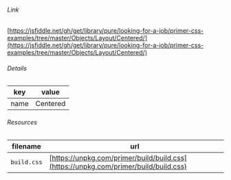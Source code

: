 <!--
https://pypi.org/project/jsfiddle-readme/
-->


###### Link
[https://jsfiddle.net/gh/get/library/pure/looking-for-a-job/primer-css-examples/tree/master/Objects/Layout/Centered/](https://jsfiddle.net/gh/get/library/pure/looking-for-a-job/primer-css-examples/tree/master/Objects/Layout/Centered/)

###### Details
key|value
-|-
name|Centered

###### Resources
filename|url
-|-
`build.css`|[https://unpkg.com/primer/build/build.css](https://unpkg.com/primer/build/build.css)
